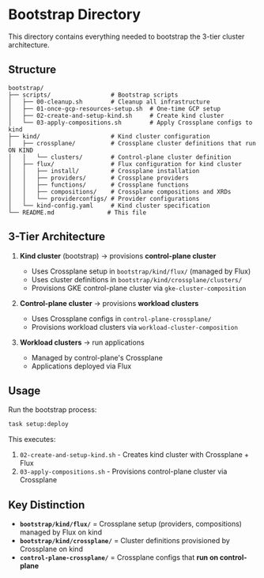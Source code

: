 # Bootstrap Directory

This directory contains everything needed to bootstrap the 3-tier cluster architecture.

## Structure

```
bootstrap/
├── scripts/                 # Bootstrap scripts
│   ├── 00-cleanup.sh        # Cleanup all infrastructure
│   ├── 01-once-gcp-resources-setup.sh  # One-time GCP setup
│   ├── 02-create-and-setup-kind.sh     # Create kind cluster
│   └── 03-apply-compositions.sh        # Apply Crossplane configs to kind
├── kind/                    # Kind cluster configuration
│   ├── crossplane/          # Crossplane cluster definitions that run ON KIND
│   │   └── clusters/        # Control-plane cluster definition
│   ├── flux/                # Flux configuration for kind cluster
│   │   ├── install/         # Crossplane installation
│   │   ├── providers/       # Crossplane providers
│   │   ├── functions/       # Crossplane functions
│   │   ├── compositions/    # Crossplane compositions and XRDs
│   │   └── providerconfigs/ # Provider configurations
│   └── kind-config.yaml     # Kind cluster specification
└── README.md               # This file
```

## 3-Tier Architecture

1. **Kind cluster** (bootstrap) → provisions **control-plane cluster**
   - Uses Crossplane setup in `bootstrap/kind/flux/` (managed by Flux)
   - Uses cluster definitions in `bootstrap/kind/crossplane/clusters/`
   - Provisions GKE control-plane cluster via `gke-cluster-composition`

2. **Control-plane cluster** → provisions **workload clusters** 
   - Uses Crossplane configs in `control-plane-crossplane/`
   - Provisions workload clusters via `workload-cluster-composition`

3. **Workload clusters** → run applications
   - Managed by control-plane's Crossplane
   - Applications deployed via Flux

## Usage

Run the bootstrap process:
```bash
task setup:deploy
```

This executes:
1. `02-create-and-setup-kind.sh` - Creates kind cluster with Crossplane + Flux
2. `03-apply-compositions.sh` - Provisions control-plane cluster via Crossplane

## Key Distinction

- **`bootstrap/kind/flux/`** = Crossplane setup (providers, compositions) managed by Flux on kind
- **`bootstrap/kind/crossplane/`** = Cluster definitions provisioned by Crossplane on kind
- **`control-plane-crossplane/`** = Crossplane configs that **run on control-plane**